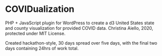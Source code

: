 # COVIDualization
PHP + JavaScript plugin for WordPress to create a d3 United States state and county visualization for provided COVID data.
Christina Aiello, 2020, protected under MIT License.

Created hackathon-style, 30 days spread over five days, with the final two days containing 24hrs of work total.
